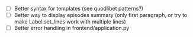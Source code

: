 - [ ] Better syntax for templates (see quodlibet patterns?)
- [ ] Better way to display episodes summary (only first paragraph, or try to make Label.set_lines work with multiple lines)
- [ ] Better error handling in frontend/application.py
